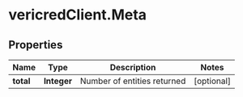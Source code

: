 # vericredClient.Meta

## Properties
Name | Type | Description | Notes
------------ | ------------- | ------------- | -------------
**total** | **Integer** | Number of entities returned | [optional] 


